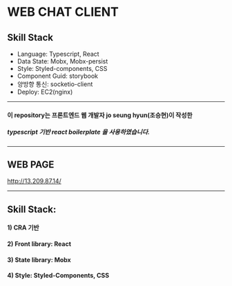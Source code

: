 # WEB CHAT CLIENT

## Skill Stack

- Language: Typescript, React
- Data State: Mobx, Mobx-persist
- Style: Styled-components, CSS
- Component Guid: storybook
- 양방향 통신: socketio-client
- Deploy: EC2(nginx)

---

#### 이 repository는 프론트엔드 웹 개발자 jo seung hyun(조승현)이 작성한

##### typescript 기반 react boilerplate 을 사용하였습니다.

---

## WEB PAGE

http://13.209.87.14/

---

## Skill Stack:

#### 1) CRA 기반

#### 2) Front library: React

#### 3) State library: Mobx

#### 4) Style: Styled-Components, CSS
